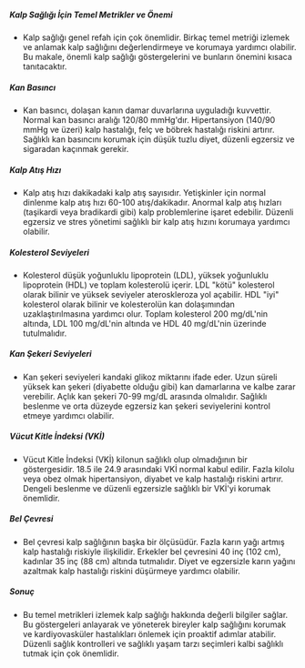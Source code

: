 ##### Kalp Sağlığı İçin Temel Metrikler ve Önemi
* Kalp sağlığı genel refah için çok önemlidir. Birkaç temel metriği izlemek ve anlamak kalp sağlığını değerlendirmeye ve korumaya yardımcı olabilir. Bu makale, önemli kalp sağlığı göstergelerini ve bunların önemini kısaca tanıtacaktır.

##### Kan Basıncı
* Kan basıncı, dolaşan kanın damar duvarlarına uyguladığı kuvvettir. Normal kan basıncı aralığı 120/80 mmHg'dır. Hipertansiyon (140/90 mmHg ve üzeri) kalp hastalığı, felç ve böbrek hastalığı riskini artırır. Sağlıklı kan basıncını korumak için düşük tuzlu diyet, düzenli egzersiz ve sigaradan kaçınmak gerekir.

##### Kalp Atış Hızı
* Kalp atış hızı dakikadaki kalp atış sayısıdır. Yetişkinler için normal dinlenme kalp atış hızı 60-100 atış/dakikadır. Anormal kalp atış hızları (taşikardi veya bradikardi gibi) kalp problemlerine işaret edebilir. Düzenli egzersiz ve stres yönetimi sağlıklı bir kalp atış hızını korumaya yardımcı olabilir.

##### Kolesterol Seviyeleri
* Kolesterol düşük yoğunluklu lipoprotein (LDL), yüksek yoğunluklu lipoprotein (HDL) ve toplam kolesterolü içerir. LDL "kötü" kolesterol olarak bilinir ve yüksek seviyeler ateroskleroza yol açabilir. HDL "iyi" kolesterol olarak bilinir ve kolesterolün kan dolaşımından uzaklaştırılmasına yardımcı olur. Toplam kolesterol 200 mg/dL'nin altında, LDL 100 mg/dL'nin altında ve HDL 40 mg/dL'nin üzerinde tutulmalıdır.

##### Kan Şekeri Seviyeleri
* Kan şekeri seviyeleri kandaki glikoz miktarını ifade eder. Uzun süreli yüksek kan şekeri (diyabette olduğu gibi) kan damarlarına ve kalbe zarar verebilir. Açlık kan şekeri 70-99 mg/dL arasında olmalıdır. Sağlıklı beslenme ve orta düzeyde egzersiz kan şekeri seviyelerini kontrol etmeye yardımcı olabilir.

##### Vücut Kitle İndeksi (VKİ)
* Vücut Kitle İndeksi (VKİ) kilonun sağlıklı olup olmadığının bir göstergesidir. 18.5 ile 24.9 arasındaki VKİ normal kabul edilir. Fazla kilolu veya obez olmak hipertansiyon, diyabet ve kalp hastalığı riskini artırır. Dengeli beslenme ve düzenli egzersizle sağlıklı bir VKİ'yi korumak önemlidir.

##### Bel Çevresi
* Bel çevresi kalp sağlığının başka bir ölçüsüdür. Fazla karın yağı artmış kalp hastalığı riskiyle ilişkilidir. Erkekler bel çevresini 40 inç (102 cm), kadınlar 35 inç (88 cm) altında tutmalıdır. Diyet ve egzersizle karın yağını azaltmak kalp hastalığı riskini düşürmeye yardımcı olabilir.

##### Sonuç
* Bu temel metrikleri izlemek kalp sağlığı hakkında değerli bilgiler sağlar. Bu göstergeleri anlayarak ve yöneterek bireyler kalp sağlığını korumak ve kardiyovasküler hastalıkları önlemek için proaktif adımlar atabilir. Düzenli sağlık kontrolleri ve sağlıklı yaşam tarzı seçimleri kalbi sağlıklı tutmak için çok önemlidir.